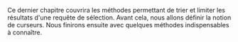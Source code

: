 Ce dernier chapitre couvrira les méthodes permettant de trier et limiter les résultats d'une requête de sélection. Avant cela, nous allons définir la notion de curseurs. Nous finirons ensuite avec quelques méthodes indispensables à connaître.